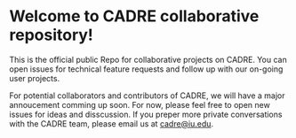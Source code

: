 # Welcome to CADRE collaborative repository!
This is the official public Repo for collaborative projects on CADRE. You can open issues for technical feature requests and follow up with our on-going user projects.

For potential collaborators and contributors of CADRE, we will have a major annoucement comming up soon. For now, please feel free to open new issues for ideas and disscussion. If you preper more private conversations with the CADRE team, please email us at cadre@iu.edu.
